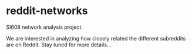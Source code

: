 reddit-networks
===============

SI608 network analysis project.

We are interested in analyzing how closely related the different subreddits are on Reddit. Stay tuned for more details...
